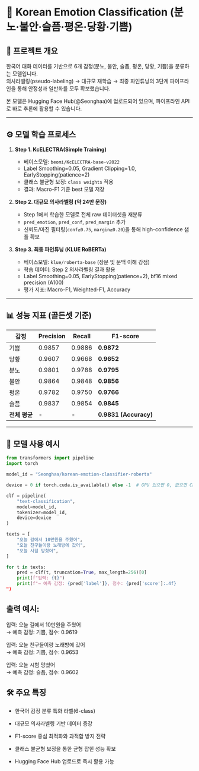 # 🧠 Korean Emotion Classification (분노·불안·슬픔·평온·당황·기쁨)

## 📌 프로젝트 개요
한국어 대화 데이터를 기반으로 6개 감정(분노, 불안, 슬픔, 평온, 당황, 기쁨)을 분류하는 모델입니다.  
의사라벨링(pseudo-labeling) → 대규모 재학습 → 최종 파인튜닝의 3단계 파이프라인을 통해 안정성과 일반화를 모두 확보했습니다.  

본 모델은 Hugging Face Hub(@Seonghaa)에 업로드되어 있으며, 파이프라인 API로 바로 추론에 활용할 수 있습니다.

---

## ⚙️ 모델 학습 프로세스
1. **Step 1. KcELECTRA(Simple Training)**  
   - 베이스모델: `beomi/KcELECTRA-base-v2022`  
   - Label Smoothing=0.05, Gradient Clipping=1.0, EarlyStopping(patience=2)  
   - 클래스 불균형 보정: `class weights` 적용  
   - 결과: Macro-F1 기준 best 모델 저장  

2. **Step 2. 대규모 의사라벨링 (약 24만 문장)**  
   - Step 1에서 학습한 모델로 전체 raw 데이터셋을 재분류  
   - `pred_emotion`, `pred_conf`, `pred_margin` 추가  
   - 신뢰도/마진 필터링(`conf≥0.75`, `margin≥0.20`)을 통해 high-confidence 샘플 확보  

3. **Step 3. 최종 파인튜닝 (KLUE RoBERTa)**  
   - 베이스모델: `klue/roberta-base` (장문 및 문맥 이해 강점)  
   - 학습 데이터: Step 2 의사라벨링 결과 활용  
   - Label Smoothing=0.05, EarlyStopping(patience=2), bf16 mixed precision (A100)  
   - 평가 지표: Macro-F1, Weighted-F1, Accuracy  

---

## 📊 성능 지표 (골든셋 기준)
| 감정   | Precision | Recall  | F1-score |
|--------|-----------|---------|----------|
| 기쁨   | 0.9857    | 0.9886  | **0.9872** |
| 당황   | 0.9607    | 0.9668  | **0.9652** |
| 분노   | 0.9801    | 0.9788  | **0.9795** |
| 불안   | 0.9864    | 0.9848  | **0.9856** |
| 평온   | 0.9782    | 0.9750  | **0.9766** |
| 슬픔   | 0.9837    | 0.9854  | **0.9845** |
| **전체 평균** | - | - | **0.9831 (Accuracy)** |

---

## 📂 모델 사용 예시
```python
from transformers import pipeline
import torch

model_id = "Seonghaa/korean-emotion-classifier-roberta"

device = 0 if torch.cuda.is_available() else -1  # GPU 있으면 0, 없으면 CPU(-1)

clf = pipeline(
    "text-classification",
    model=model_id,
    tokenizer=model_id,
    device=device
)

texts = [
    "오늘 길에서 10만원을 주웠어",
    "오늘 친구들이랑 노래방에 갔어",
    "오늘 시험 망쳤어",
]

for t in texts:
    pred = clf(t, truncation=True, max_length=256)[0]
    print(f"입력: {t}")
    print(f"→ 예측 감정: {pred['label']}, 점수: {pred['score']:.4f}
")

```
## 출력 예시:
입력: 오늘 길에서 10만원을 주웠어</br>
→ 예측 감정: 기쁨, 점수: 0.9619

입력: 오늘 친구들이랑 노래방에 갔어</br>
→ 예측 감정: 기쁨, 점수: 0.9653

입력: 오늘 시험 망쳤어</br>
→ 예측 감정: 슬픔, 점수: 0.9602

## 🛠️ 주요 특징

- 한국어 감정 분류 특화 라벨(6-class)

- 대규모 의사라벨링 기반 데이터 증강

- F1-score 중심 최적화와 과적합 방지 전략

- 클래스 불균형 보정을 통한 균형 잡힌 성능 확보

- Hugging Face Hub 업로드로 즉시 활용 가능

